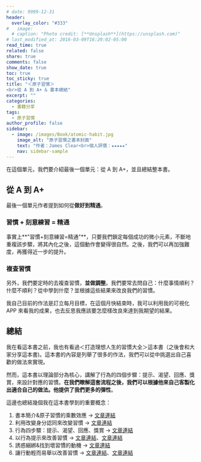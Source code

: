 ```yaml
---
# date: 9999-12-31
header:
  overlay_color: "#333"
#   image: 
  # caption: "Photo credit: [**Unsplash**](https://unsplash.com)"
# last_modified_at: 2016-03-09T16:20:02-05:00
read_time: true
related: false
share: true
comments: false
show_date: true
toc: true
toc_sticky: true
title: "＜原子習慣＞
<br>從 A 到 A+ & 書本總結"
excerpt: ""
categories:
  - 書籍分享
tags:
  - 原子習慣
author_profile: false
sidebar:
  - image: /images/Book/atomic-habit.jpg
    image_alt: "原子習慣之書本封面"
    text: "作者：James Clear<br>個人評價：★★★★★"
    nav: sidebar-sample
---
```

在這個單元，我們要介紹最後一個單元：從 A 到 A+，並且總結整本書。

## 從 A 到 A+
最後一個單元作者提到如何從**做好到精通**。

### 習慣 + 刻意練習 = 精通
事實上**"習慣+刻意練習=精通"**，只要我們鎖定每個成功的微小元素，不斷地重複該步驟，將其內化之後，這個動作會變得很自然。之後，我們可以再加強難度，再獲得近一步的提升。

### 複查習慣
另外，我們要定時的去複查習慣，**並做調整**。我們要常去問自己：什麼事情順利？什麼不順利？從中學到什麼？並根據這些結果來改良我們的習慣。

我自己目前的作法是訂立每月目標，在這個月快結束時，我可以利用我的可視化 APP 來看我的成果，也去反思我應該要怎麼樣改良來達到我期望的結果。

## 總結
我在看這本書之前，我也有看過＜打造理想人生的習慣大全＞這本書（之後會和大家分享這本書)。這本書的內容是列舉了很多的作法，我們可以從中挑選出自己喜歡的做法來實現。

然而，這本書以理論部分為核心，講解了行為的四個步驟：提示、渴望、回應、獎賞，來設計對應的習慣。**在我們瞭解這套流程之後，我們可以根據他來自己客製化出適合自己的做法。他提供了我們更多的彈性**。

這邊也總結幾個我在這本書學到的重要概念：
1. 書本簡介&原子習慣的乘數效應  -> [文章連結](/書籍分享/atomic-habit_00)
2. 利用改變身分認同來改變習慣  -> [文章連結](/書籍分享/atomic-habit_01)
3. 行為四步驟：提示、渴望、回應、獎賞  -> [文章連結](/書籍分享/atomic-habit_02)
4. 以行為提示來改善習慣  -> [文章連結](/書籍分享/atomic-habit_03)、[文章連結](/書籍分享/atomic-habit_04)
6. 誘惑綑綁&找到壞習慣的動機  -> [文章連結](/書籍分享/atomic-habit_05)
7. 讓行動輕而易舉以改善習慣 -> [文章連結](/書籍分享/atomic-habit_06)、[文章連結](/書籍分享/atomic-habit_07)
